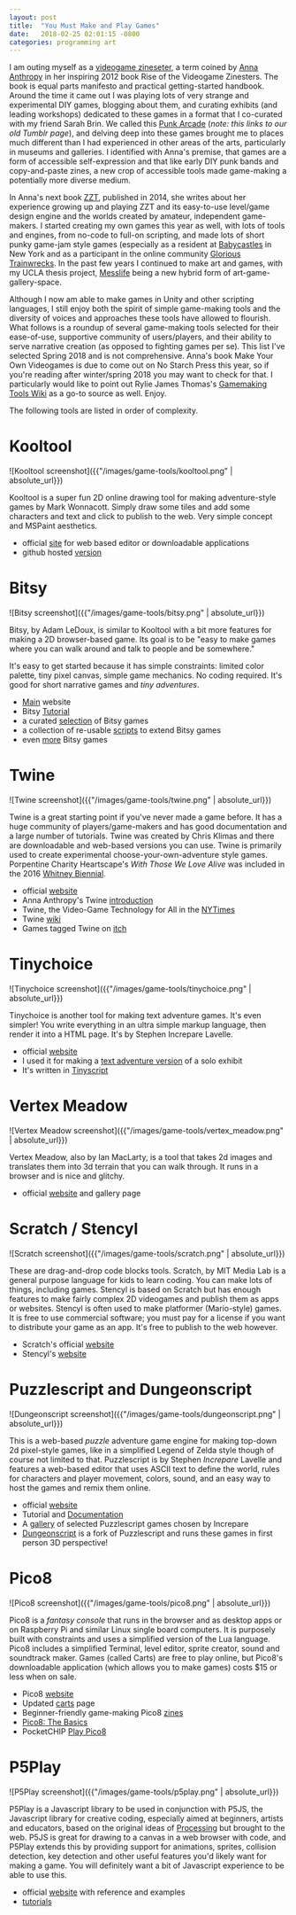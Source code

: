 ```yaml
---
layout: post
title:  "You Must Make and Play Games"
date:   2018-02-25 02:01:15 -0800
categories: programming art 
---
```


I am outing myself as a [videogame zineseter](https://www.sevenstories.com/books/3459-rise-of-the-videogame-zinesters), a term coined by [Anna Anthropy](https://w.itch.io/) in her inspiring 2012 book Rise of the Videogame Zinesters. The book is equal parts manifesto and practical getting-started handbook. Around the time it came out I was playing lots of very strange and experimental DIY games, blogging about them, and curating exhibits (and leading workshops) dedicated to these games in a format that I co-curated with my friend Sarah Brin. We called this [Punk Arcade](http://punkarcade.tumblr.com) (*note: this links to our old Tumblr page*), and delving deep into these games brought me to places much different than I had experienced in other areas of the arts, particularly in museums and galleries. I identified with Anna's premise, that games are a form of accessible self-expression and that like early DIY punk bands and copy-and-paste zines, a new crop of accessible tools made game-making a potentially more diverse medium.

In Anna's next book [ZZT](https://www.amazon.com/Boss-Fight-Books-Anna-Anthropy/dp/1940535026), published in 2014, she writes about her experience growing up and playing ZZT and its easy-to-use level/game design engine and the worlds created by amateur, independent game-makers. I started creating my own games this year as well, with lots of tools and engines, from no-code to full-on scripting, and made lots of short punky game-jam style games (especially as a resident at [Babycastles](https://babycastles.com) in New York and as a participant in the online community [Glorious Trainwrecks](http://glorioustrainwrecks.com). In the past few years I continued to make art and games, with my UCLA thesis project, [Messlife](http://mess.life) being a new hybrid form of art-game-gallery-space.

Although I now am able to make games in Unity and other scripting languages, I still enjoy both the spirit of simple game-making tools and the diversity of voices and approaches these tools have allowed to flourish. What follows is a roundup of several game-making tools selected for their ease-of-use, supportive community of users/players, and their ability to serve narrative creation (as opposed to fighting games per se). This list I've selected Spring 2018 and is not comprehensive. Anna's book Make Your Own Videogames is due to come out on No Starch Press this year, so if you're reading after winter/spring 2018 you may want to check for that. I particularly would like to point out Rylie James Thomas's [Gamemaking Tools Wiki](https://gamemaking.tools/) as a go-to source as well. Enjoy.

The following tools are listed in order of complexity.

# Kooltool

![Kooltool screenshot]({{"/images/game-tools/kooltool.png" | absolute_url}})

Kooltool is a super fun 2D online drawing tool for making adventure-style games by Mark Wonnacott. Simply draw some tiles and add some characters and text and click to publish to the web. Very simple concept and MSPaint aesthetics.

* official [site](https://candle.itch.io/kooltool) for web based editor or downloadable applications
* github hosted [version](https://ragzouken.github.io/?id=ae3ccb498eb23a4fe99d4844c222d41f)

# Bitsy

![Bitsy screenshot]({{"/images/game-tools/bitsy.png" | absolute_url}})

Bitsy, by Adam LeDoux, is similar to Kooltool with a bit more features for making a 2D browser-based game. Its goal is to be "easy to make games where you can walk around and talk to people and be somewhere." 

It's easy to get started because it has simple constraints: limited color palette, tiny pixel canvas, simple game mechanics. No coding required. It's good for short narrative games and *tiny adventures*.

* [Main](https://ledoux.itch.io/bitsy) website
* Bitsy [Tutorial](http://www.clairemorleyart.com/a-bitsy-tutorial) 
* a curated [selection](https://itch.io/c/201121/bitsy-faves) of Bitsy games
* a collection of re-usable [scripts](https://seleb.github.io/bitsy-hacks/) to extend Bitsy games
* even [more](https://itch.io/c/90743/bitsy-games) Bitsy games

# Twine

![Twine screenshot]({{"/images/game-tools/twine.png" | absolute_url}})

Twine is a great starting point if you've never made a game before. It has a  huge community of players/game-makers and has good documentation and a large number of tutorials. Twine was created by Chris Klimas and there are downloadable and web-based versions you can use. Twine is primarily used to create experimental choose-your-own-adventure style games. Porpentine Charity Heartscape's *With Those We Love Alive* was included in the 2016 [Whitney Biennial](http://whitney.org/WatchAndListen/1450).

* official [website](http://twinery.org)
* Anna Anthropy's Twine [introduction](http://www.auntiepixelante.com/twine/)
* Twine, the Video-Game Technology for All in the [NYTimes](https://www.nytimes.com/2014/11/23/magazine/twine-the-video-game-technology-for-all.html)
* Twine [wiki](http://twinery.org/wiki/start)
* Games tagged Twine on [itch](http://twinery.org/wiki/start)

# Tinychoice

![Tinychoice screenshot]({{"/images/game-tools/tinychoice.png" | absolute_url}})

Tinychoice is another tool for making text adventure games. It's even simpler! You write everything in an ultra simple markup language, then render it into a HTML page. It's by Stephen Increpare Lavelle.

* official [website](http://tinychoice.net)
* I used it for making a [text adventure version](http://spam.cafe/spam.cafe/spamcafe.html) of a solo exhibit
* It's written in [Tinyscript](http://www.tinyscript.net/)

# Vertex Meadow

![Vertex Meadow screenshot]({{"/images/game-tools/vertex_meadow.png" | absolute_url}})

Vertex Meadow, also by Ian MacLarty, is a tool that takes 2d images and translates them into 3d terrain that you can walk through. It runs in a browser and is nice and glitchy.

* official [website](http://www.vertexmeadow.xyz/) and gallery page

# Scratch / Stencyl

![Scratch screenshot]({{"/images/game-tools/scratch.png" | absolute_url}})

These are drag-and-drop code blocks tools. Scratch, by MIT Media Lab is a general purpose language for kids to learn coding. You can make lots of things, including games. Stencyl is based on Scratch but has enough features to make fairly complex 2D videogames and publish them as apps or websites. Stencyl is often used to make platformer (Mario-style) games. It is free to use commercial software; you must pay for a license if you want to distribute your game as an app. It's free to publish to the web however.

* Scratch's official [website](http://scratch.mit.edu)
* Stencyl's [website](http://stencyl.com)

# Puzzlescript and Dungeonscript

![Dungeonscript screenshot]({{"/images/game-tools/dungeonscript.png" | absolute_url}})

This is a web-based *puzzle* adventure game engine for making top-down 2d pixel-style games, like in a simplified Legend of Zelda style though of course not limited to that.  Puzzlescript is by Stephen *Increpare* Lavelle and features a web-based editor that uses ASCII text to define the world, rules for characters and player movement, colors, sound, and an easy way to host the games and remix them online.

* official [website](https://www.puzzlescript.net/)
* Tutorial and [Documentation](https://www.puzzlescript.net/Documentation/rules101.html)
* A [gallery](https://puzzlescriptgallery.tumblr.com/) of selected Puzzlescript games chosen by Increpare
* [Dungeonscript](http://farbs.org/dungeonscript) is a fork of Puzzlescript and runs these games in first person 3D perspective!

# Pico8

![Pico8 screenshot]({{"/images/game-tools/pico8.png" | absolute_url}})

Pico8 is a *fantasy console* that runs in the browser and as desktop apps or on Raspberry Pi and similar Linux single board computers. It is purposely built with constraints and uses a simplified version of the Lua language. Pico8 includes a simplified Terminal, level editor, sprite creator, sound and soundtrack maker. Games (called Carts) are free to play online, but Pico8's downloadable application (which allows you to make games) costs $15 or less when on sale.

* Pico8 [website](https://www.lexaloffle.com/pico-8.php)
* Updated [carts](https://www.lexaloffle.com/bbs/?cat=7#sub=2&mode=carts) page
* Beginner-friendly game-making Pico8 [zines](https://sectordub.itch.io/pico-8-fanzine-1)
* [Pico8: The Basics](https://thenewstack.io/retro-game-pico-8-basics/)
* PocketCHIP [Play Pico8](https://docs.getchip.com/pocketchip.html#play-pico-8)

# P5Play

![P5Play screenshot]({{"/images/game-tools/p5play.png" | absolute_url}})

P5Play is a Javascript library to be used in conjunction with P5JS, the Javascript library for creative coding, especially aimed at beginners, artists and educators, based on the original ideas of [Processing](http://processing.org) but brought to the web. P5JS is great for drawing to a canvas in a web browser with code, and P5Play extends this by providing support for animations, sprites, collision detection, key detection and other useful features you'd likely want for making a game. You will definitely want a bit of Javascript experience to be able to use this.

* official [website](http://p5play.molleindustria.org) with reference and examples
* [tutorials](http://p5play.molleindustria.org/examples/index.html) 
